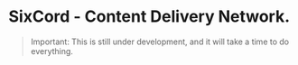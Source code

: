 # SixCord - Content Delivery Network.
> Important: This is still under development, and it will take a time to do everything.
